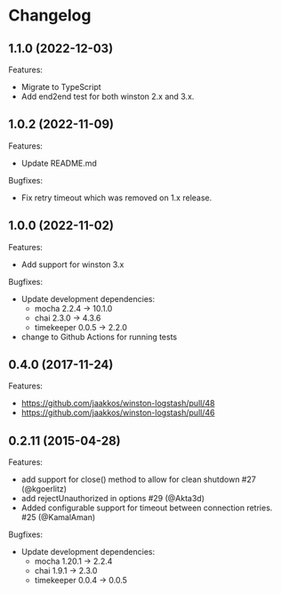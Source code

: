 # Changelog

## 1.1.0 (2022-12-03)

Features:

- Migrate to TypeScript
- Add end2end test for both winston 2.x and 3.x.

## 1.0.2 (2022-11-09)

Features:

- Update README.md

Bugfixes:

- Fix retry timeout which was removed on 1.x release.

## 1.0.0 (2022-11-02)

Features:

- Add support for winston 3.x

Bugfixes:

- Update development dependencies:
  - mocha 2.2.4 -> 10.1.0
  - chai 2.3.0 -> 4.3.6
  - timekeeper 0.0.5 -> 2.2.0
- change to Github Actions for running tests

## 0.4.0 (2017-11-24)

Features:

- <https://github.com/jaakkos/winston-logstash/pull/48>
- <https://github.com/jaakkos/winston-logstash/pull/46>

## 0.2.11 (2015-04-28)

Features:

- add support for close() method to allow for clean shutdown #27 (@kgoerlitz)
- add rejectUnauthorized in options #29 (@Akta3d)
- Added configurable support for timeout between connection retries. #25 (@KamalAman)

Bugfixes:

- Update development dependencies:
  - mocha 1.20.1 -> 2.2.4
  - chai 1.9.1 -> 2.3.0
  - timekeeper 0.0.4 -> 0.0.5
